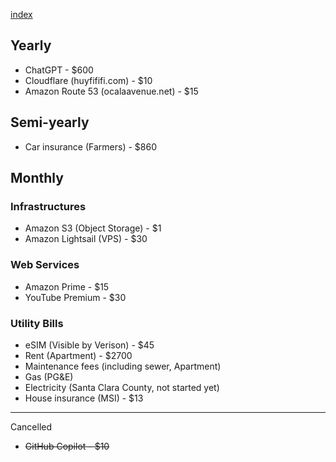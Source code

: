 [index](index.html)

## Yearly

- ChatGPT - $600
- Cloudflare (huyfififi.com) - $10
- Amazon Route 53 (ocalaavenue.net) - $15

## Semi-yearly

- Car insurance (Farmers) - $860

## Monthly

### Infrastructures

- Amazon S3 (Object Storage) - $1
- Amazon Lightsail (VPS) - $30

### Web Services

- Amazon Prime - $15
- YouTube Premium - $30

### Utility Bills

- eSIM (Visible by Verison) - $45
- Rent (Apartment) - $2700
- Maintenance fees (including sewer, Apartment)
- Gas (PG&E)
- Electricity (Santa Clara County, not started yet)
- House insurance (MSI) - $13

---

Cancelled

- ~~GitHub Copilot - $10~~
